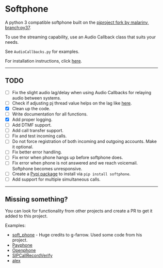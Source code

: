 # Softphone
A python 3 compatible softphone built on the [pjproject fork by malarinv, branch:py37](https://github.com/DiscordPhone/pjproject/tree/py37).

To use the streaming capability, use an Audio Callback class that suits your needs. 

See `AudioCallbacks.py` for examples.

For installation instructions, click [here](INSTALL.md).

---
## TODO
- [ ] Fix the slight audio lag/delay when using Audio Callbacks for relaying audio between systems.
- [ ] Check if adjusting pj thread value helps on the lag like [here](https://github.com/malarinv/pjproject/commit/2757c5553b8b05196ffc3fbbf3c09e63d2d79c89).
- [x] Clean up the code.
- [ ] Write documentation for all functions.
- [x] Add proper logging.
- [ ] Add DTMF support.
- [ ] Add call transfer support.
- [ ] Fix and test incoming calls.
- [ ] Do not force registration of both incoming and outgoing accounts. Make it optional.
- [ ] Fix better error handling.
- [ ] Fix error when phone hangs up before softphone does.
- [ ] Fix error when phone is not answered and we reach voicemail. Softphone becomes unresponsive.
- [ ] Create a [Pypi package](https://pypi.org/) to install via `pip install softphone`.
- [ ] Add support for multiple simultaneous calls.

---
## Missing something? 
You can look for functionality from other projects and create a PR to get it added to this project. 

Examples:
- [soft_phone](https://github.com/g-farrow/soft_phone) - Huge credits to g-farrow. Used some code from his project.
- [Payphone](https://github.com/NottingHack/PBX/blob/master/Payphone/PayPhone.py)
- [Openphone](https://github.com/probonopd/OpenPhone)
- [SIPCallRecordVerify](https://github.com/lukebeer/SIPCallRecordVerify)
- [alex](https://github.com/UFAL-DSG/alex/blob/master/alex/components/hub/vio.py)
